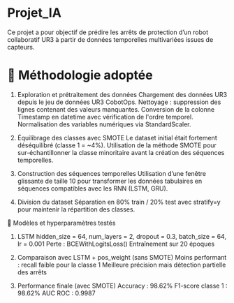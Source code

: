 # Projet_IA
Ce projet a pour objectif de prédire les arrêts de protection d’un robot collaboratif UR3 à partir de données temporelles multivariées issues de capteurs.

# 🔧 Méthodologie adoptée
1. Exploration et prétraitement des données
Chargement des données UR3 depuis le jeu de données UR3 CobotOps.
Nettoyage : suppression des lignes contenant des valeurs manquantes.
Conversion de la colonne Timestamp en datetime avec vérification de l'ordre temporel.
Normalisation des variables numériques via StandardScaler.

2. Équilibrage des classes avec SMOTE
Le dataset initial était fortement déséquilibré (classe 1 = ~4%).
Utilisation de la méthode SMOTE pour sur-échantillonner la classe minoritaire avant la création des séquences temporelles.

3. Construction des séquences temporelles
Utilisation d’une fenêtre glissante de taille 10 pour transformer les données tabulaires en séquences compatibles avec les RNN (LSTM, GRU).

4. Division du dataset
Séparation en 80% train / 20% test avec stratify=y pour maintenir la répartition des classes.

🧳️ Modèles et hyperparamètres testés

1. LSTM
hidden_size = 64, num_layers = 2, dropout = 0.3, batch_size = 64, lr = 0.001
Perte : BCEWithLogitsLoss()
Entraînement sur 20 époques

2. Comparaison avec LSTM + pos_weight (sans SMOTE)
Moins performant : recall faible pour la classe 1
Meilleure précision mais détection partielle des arrêts

3. Performance finale (avec SMOTE)
Accuracy : 98.62%
F1-score classe 1 : 98.62%
AUC ROC : 0.9987


